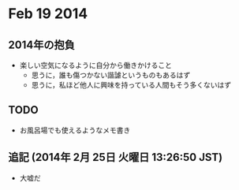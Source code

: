 # Feb 19 2014

## 2014年の抱負

- 楽しい空気になるように自分から働きかけること
    + 思うに，誰も傷つかない諧謔というものもあるはず
    + 思うに，私ほど他人に興味を持っている人間もそう多くないはず

## TODO

- お風呂場でも使えるようなメモ書き

## 追記 (2014年  2月 25日 火曜日 13:26:50 JST)

- 大嘘だ

